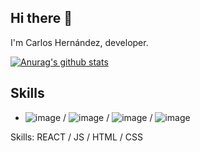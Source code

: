 ## Hi there 👋
I'm Carlos Hernández, developer.

[![Anurag's github stats](https://github-readme-stats.vercel.app/api?username=CodeSyss)](https://github.com/anuraghazra/github-readme-stats)

## Skills
* ![image](https://github.com/user-attachments/assets/23574659-65ae-48e8-b308-d7bf173b94ae)
 / ![image](https://github.com/user-attachments/assets/e9e6bf7e-3877-4167-8ca3-9daf894c0db7)
 / ![image](https://github.com/user-attachments/assets/0fe6046c-d9b6-46d7-b72c-f6626af70935)
 / ![image](https://github.com/user-attachments/assets/7c97bc00-3bb5-41ae-b730-eaa48e3cae26)

Skills: REACT / JS / HTML / CSS
